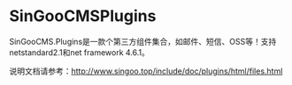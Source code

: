# SinGooCMSPlugins
SinGooCMS.Plugins是一款个第三方组件集合，如邮件、短信、OSS等！支持netstandard2.1和net framework 4.6.1。

说明文档请参考：http://www.singoo.top/include/doc/plugins/html/files.html
